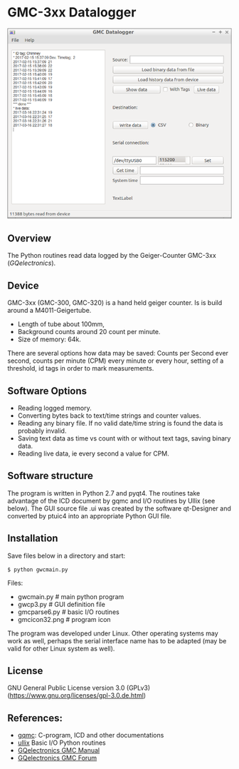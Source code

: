 # GMC-3xx Datalogger

![GUI Interface](gmc_data_logger_software.png)

## Overview

The Python routines read data logged by the Geiger-Counter GMC-3xx (_GQelectronics_).

## Device

GMC-3xx (GMC-300, GMC-320) is a hand held geiger counter. Is is build around a M4011-Geigertube.

 * Length of tube about 100mm, 
 * Background counts around 20 count per minute. 
 * Size of memory: 64k. 

There are several options how data may be saved: Counts per Second ever second, counts per minute (CPM) every minute or every hour, setting of a threshold, id tags in order to mark measurements.

## Software Options

* Reading logged memory.
* Converting bytes back to text/time strings and counter values.
* Reading any binary file. If no valid date/time string is found the data is probably invalid.
* Saving text data as time vs count with or without text tags, saving binary data.
* Reading live data, ie every second a value for CPM.

## Software structure

The program is  written in Python 2.7 and pyqt4.
The routines take advantage of the ICD document by gqmc and I/O routines by Ullix (see below). The GUI source file .ui was created by the software qt-Designer and converted by ptuic4 into an appropriate Python GUI file.

## Installation

Save files below in a directory and start:

    $ python gwcmain.py
    
Files:
 * gwcmain.py    # main python program
 * gwcp3.py      # GUI definition file
 * gmcparse6.py  # basic I/O routines
 * gmcicon32.png # program icon

The program was developed under Linux. Other operating systems may work as well, perhaps the serial interface name has to be adapted (may be valid for other Linux system as well).

## License

GNU General Public License version 3.0 (GPLv3) (https://www.gnu.org/licenses/gpl-3.0.de.html)

## References:
 * [gqmc](https://sourceforge.net/projects/gqgmc/files/gqgmc/): C-program, ICD and other documentations
 * [ullix](https://sourceforge.net/projects/geigerlog/) Basic I/O Python routines
 * [GQelectronics GMC Manual](https://www.gqelectronicsllc.com/comersus/store/download.asp)
 * [GQelectronics GMC Forum](https://www.gqelectronicsllc.com/forum/forum.asp?FORUM_ID=14)


